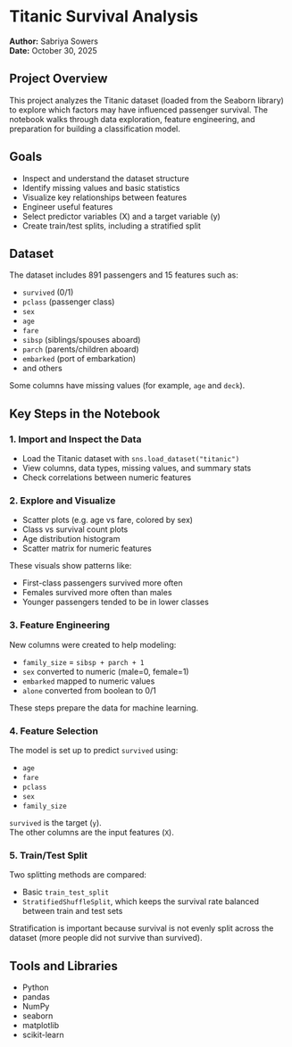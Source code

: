 # Titanic Survival Analysis

**Author:** Sabriya Sowers  
**Date:** October 30, 2025  

## Project Overview
This project analyzes the Titanic dataset (loaded from the Seaborn library) to explore which factors may have influenced passenger survival. The notebook walks through data exploration, feature engineering, and preparation for building a classification model.

## Goals
- Inspect and understand the dataset structure
- Identify missing values and basic statistics
- Visualize key relationships between features
- Engineer useful features
- Select predictor variables (X) and a target variable (y)
- Create train/test splits, including a stratified split

## Dataset
The dataset includes 891 passengers and 15 features such as:
- `survived` (0/1)
- `pclass` (passenger class)
- `sex`
- `age`
- `fare`
- `sibsp` (siblings/spouses aboard)
- `parch` (parents/children aboard)
- `embarked` (port of embarkation)
- and others

Some columns have missing values (for example, `age` and `deck`).

## Key Steps in the Notebook

### 1. Import and Inspect the Data
- Load the Titanic dataset with `sns.load_dataset("titanic")`
- View columns, data types, missing values, and summary stats
- Check correlations between numeric features

### 2. Explore and Visualize
- Scatter plots (e.g. age vs fare, colored by sex)
- Class vs survival count plots
- Age distribution histogram
- Scatter matrix for numeric features

These visuals show patterns like:
- First-class passengers survived more often
- Females survived more often than males
- Younger passengers tended to be in lower classes

### 3. Feature Engineering
New columns were created to help modeling:
- `family_size` = `sibsp + parch + 1`
- `sex` converted to numeric (male=0, female=1)
- `embarked` mapped to numeric values
- `alone` converted from boolean to 0/1

These steps prepare the data for machine learning.

### 4. Feature Selection
The model is set up to predict `survived` using:
- `age`
- `fare`
- `pclass`
- `sex`
- `family_size`

`survived` is the target (`y`).  
The other columns are the input features (`X`).

### 5. Train/Test Split
Two splitting methods are compared:
- Basic `train_test_split`
- `StratifiedShuffleSplit`, which keeps the survival rate balanced between train and test sets

Stratification is important because survival is not evenly split across the dataset (more people did not survive than survived).

## Tools and Libraries
- Python
- pandas
- NumPy
- seaborn
- matplotlib
- scikit-learn